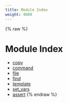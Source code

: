 ```yaml
---
title: Module Index
weight: 4000
---
```


{% raw %}
# Module Index

- [copy](./copy.html)
- [command](./command.html)
- [file](./file.html)
- [find](./find.html)
- [template](./template.html)
- [set_vars](./set_vars.html)
- [assert](./assert.html)
{% endraw %}